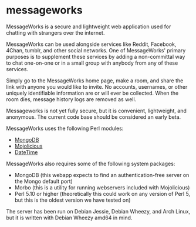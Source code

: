 messageworks
============

MessageWorks is a secure and lightweight web application used for chatting with strangers over the internet. 

MessageWorks can be used alongside services like Reddit, Facebook, 4Chan, tumblr, and other social networks. One of MessageWorks' primary purposes is to supplement these services by adding a non-committal way to chat one-on-one or in a small group with anybody from any of these services. 

Simply go to the MessageWorks home page, make a room, and share the link with anyone you would like to invite. No accounts, usernames, or other uniquely identifiable information are or will ever be collected. When the room dies, message history logs are removed as well.

Messageworks is not yet fully secure, but it is convenient, lightweight, and anonymous. The current code base should be considered an early beta.

MessageWorks uses the following Perl modules:

*	[MongoDB](https://metacpan.org/pod/MongoDB)
*	[Mojolicious](https://metacpan.org/release/Mojolicious)
*	[DateTime](https://metacpan.org/pod/DateTime)

MessageWorks also requires some of the following system packages:

*	MongoDB (this webapp expects to find an authentication-free server on the Mongo default port)
*	Morbo (this is a utility for running webservers included with Mojolicious)
*	Perl 5.10 or higher (theoretically this could work on any version of Perl 5, but this is the oldest version we have 
tested on)

The server has been run on Debian Jessie, Debian Wheezy, and Arch Linux, but it is written with Debian Wheezy amd64 in 
mind.
